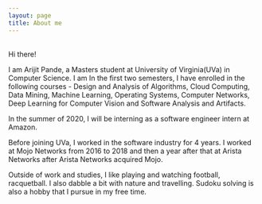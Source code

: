 ```yaml
---
layout: page
title: About me
---
```


<br>Hi there!

<p>
I am Arijit Pande, a Masters student at University of Virginia(UVa) in Computer Science. I am 
In the first two semesters, I have enrolled in the following courses - Design and Analysis of Algorithms, Cloud Computing, Data Mining, Machine Learning, Operating Systems, Computer Networks, Deep Learning for Computer Vision and Software Analysis and Artifacts.</p> In the summer of 2020, I will be interning as a software engineer intern at Amazon.
<p>Before joining UVa, I worked in the software industry for 4 years. I worked at Mojo Networks from 2016 to 2018 and then a year after that at Arista Networks after Arista Networks acquired Mojo.</p>

<p>Outside of work and studies, I like playing and watching football, racquetball. I also dabble a bit with nature and travelling. Sudoku solving is also a hobby that I pursue in my free time.</p>

